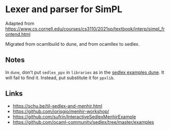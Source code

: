 # Lexer and parser for SimPL

Adapted from https://www.cs.cornell.edu/courses/cs3110/2021sp/textbook/interp/simpl_frontend.html

Migrated from ocamlbuild to dune, and from ocamllex to sedlex.

## Notes

In `dune`, don't put `sedlex_ppx` in `libraries` as in the [sedlex examples dune](https://github.com/ocaml-community/sedlex/blob/master/examples/dune). It will fail to find it. Instead, put substitute it for `ppxlib`.

## Links

- https://schu.be/til-sedlex-and-menhir.html
- https://github.com/jorisgio/menhir-workshop/
- https://github.com/sufrin/InteractiveSedlexMenhirExample
- https://github.com/ocaml-community/sedlex/tree/master/examples
